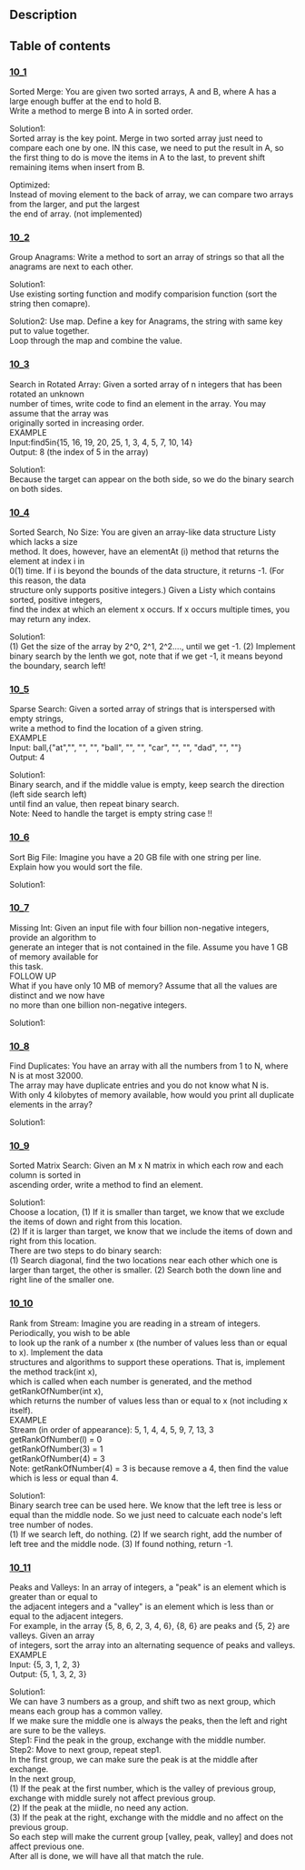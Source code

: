 ## Description
## Table of contents
### [10_1](./10_1)
Sorted Merge: You are given two sorted arrays, A and B, where A has a large enough buffer at the end to hold B.  
Write a method to merge B into A in sorted order.  

Solution1:  
Sorted array is the key point. Merge in two sorted array just need to compare each one by one.
IN this case, we need to put the result in A, so the first thing to do is move the items in A to the last,
to prevent shift remaining items when insert from B.

Optimized:  
Instead of moving element to the back of array, we can compare two arrays from the larger, and put the largest  
the end of array. (not implemented)  

### [10_2](./10_2)
Group Anagrams: Write a method to sort an array of strings so that all the anagrams are next to each other.  

Solution1:  
Use existing sorting function and modify comparision function (sort the string then comapre).  

Solution2:
Use map. Define a key for Anagrams, the string with same key put to value together.  
Loop through the map and combine the value.  

### [10_3](./10_3)
Search in Rotated Array: Given a sorted array of n integers that has been rotated an unknown  
number of times, write code to find an element in the array. You may assume that the array was  
originally sorted in increasing order.  
EXAMPLE  
lnput:find5in{15, 16, 19, 20, 25, 1, 3, 4, 5, 7, 10, 14}  
Output: 8 (the index of 5 in the array)  

Solution1:  
Because the target can appear on the both side, so we do the binary search on both sides.  

### [10_4](./10_4)
Sorted Search, No Size: You are given an array-like data structure Listy which lacks a size  
method. It does, however, have an elementAt (i) method that returns the element at index i in  
0(1) time. If i is beyond the bounds of the data structure, it returns -1. (For this reason, the data  
structure only supports positive integers.) Given a Listy which contains sorted, positive integers,  
find the index at which an element x occurs. If x occurs multiple times, you may return any index.  

Solution1:  
(1) Get the size of the array by 2^0, 2^1, 2^2...., until we get -1.
(2) Implement binary search by the lenth we got, note that if we get -1, it means beyond the boundary, search left!  

### [10_5](./10_5)
Sparse Search: Given a sorted array of strings that is interspersed with empty strings,  
write a method to find the location of a given string.  
EXAMPLE  
Input: ball,{"at","", "", "", "ball", "", "", "car", "", "", "dad", "", ""}  
Output: 4  

Solution1:  
Binary search, and if the middle value is empty, keep search the direction (left side search left)  
until find an value, then repeat binary search.  
Note: Need to handle the target is empty string case !!    

### [10_6](./10_6)
Sort Big File: Imagine you have a 20 GB file with one string per line.  
Explain how you would sort the file.  

Solution1:  

### [10_7](./10_7)
Missing Int: Given an input file with four billion non-negative integers, provide an algorithm to  
generate an integer that is not contained in the file. Assume you have 1 GB of memory available for  
this task.  
FOLLOW UP  
What if you have only 10 MB of memory? Assume that all the values are distinct and we now have  
no more than one billion non-negative integers.  

Solution1:  


### [10_8](./10_8)
Find Duplicates: You have an array with all the numbers from 1 to N, where N is at most 32000.  
The array may have duplicate entries and you do not know what N is.  
With only 4 kilobytes of memory available, how would you print all duplicate elements in the array?  

Solution1:  


### [10_9](./10_9)
Sorted Matrix Search: Given an M x N matrix in which each row and each column is sorted in  
ascending order, write a method to find an element.  

Solution1:  
Choose a location, 
(1) If it is smaller than target, we know that we exclude the items of down and right from this location.  
(2) If it is larger than target, we know that we include the items of down and right from this location.  
There are two steps to do binary search:  
(1) Search diagonal, find the two locations near each other which one is larger than target, the other is smaller.
(2) Search both the down line and right line of the smaller one.  

### [10_10](./10_10)
Rank from Stream: Imagine you are reading in a stream of integers. Periodically, you wish to be able  
to look up the rank of a number x (the number of values less than or equal to x). lmplement the data  
structures and algorithms to support these operations. That is, implement the method track(int x),  
which is called when each number is generated, and the method getRankOfNumber(int x),  
which returns the number of values less than or equal to x (not including x itself).  
EXAMPLE  
Stream (in order of appearance): 5, 1, 4, 4, 5, 9, 7, 13, 3  
getRankOfNumber(l) = 0  
getRankOfNumber(3) = 1  
getRankOfNumber(4) = 3  
Note: getRankOfNumber(4) = 3 is because remove a 4, then find the value which is less or equal than 4.

Solution1:  
Binary search tree can be used here. We know that the left tree is less or equal than the middle node.
So we just need to calcuate each node's left tree number of nodes.  
(1) If we search left, do nothing.
(2) If we search right, add the number of left tree and the middle node.
(3) If found nothing, return -1.  

### [10_11](./10_11)
Peaks and Valleys: In an array of integers, a "peak" is an element which is greater than or equal to  
the adjacent integers and a "valley" is an element which is less than or equal to the adjacent integers.  
For example, in the array {5, 8, 6, 2, 3, 4, 6}, {8, 6} are peaks and {5, 2} are valleys. Given an array  
of integers, sort the array into an alternating sequence of peaks and valleys.  
EXAMPLE  
Input: {5, 3, 1, 2, 3}  
Output: {5, 1, 3, 2, 3}  

Solution1:  
We can have 3 numbers as a group, and shift two as next group, which means each group has a common valley.  
If we make sure the middle one is always the peaks, then the left and right are sure to be the valleys.  
Step1: Find the peak in the group, exchange with the middle number.  
Step2: Move to next group, repeat step1.  
In the first group, we can make sure the peak is at the middle after exchange.  
In the next group,  
(1) If the peak at the first number, which is the valley of previous group, exchange with middle surely not affect previous group.  
(2) If the peak at the miidle, no need any action.  
(3) If the peak at the right, exchange with the middle and no affect on the previous group.  
So each step will make the current group [valley, peak, valley] and does not affect previous one.  
After all is done, we will have all that match the rule.  

